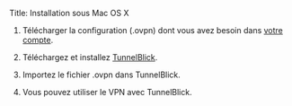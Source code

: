 Title: Installation sous Mac OS X

1. Télécharger la configuration (.ovpn) dont vous avez besoin dans [votre compte](/account/config).

2. Téléchargez et installez [TunnelBlick](https://tunnelblick.net/).

3. Importez le fichier .ovpn dans TunnelBlick.

4. Vous pouvez utiliser le VPN avec TunnelBlick.


